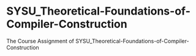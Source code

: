 # SYSU_Theoretical-Foundations-of-Compiler-Construction
The Course Assignment of SYSU_Theoretical-Foundations-of-Compiler-Construction
